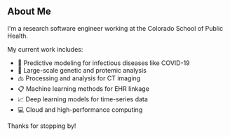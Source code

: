 ## About Me

I'm a research software engineer working at the Colorado School of Public Health.

My current work includes:
- 🦠 Predictive modeling for infectious diseases like COVID-19
- 🧬 Large-scale genetic and protemic analysis
- 🫁 Processing and analysis for CT imaging
- 📋 Machine learning methods for EHR linkage
- 📈 Deep learning models for time-series data
- 💻 Cloud and high-performance computing

Thanks for stopping by!

<!--
**Andrew0Hill/Andrew0Hill** is a ✨ _special_ ✨ repository because its `README.md` (this file) appears on your GitHub profile.

Here are some ideas to get you started:

- 🔭 I’m currently working on ...
- 🌱 I’m currently learning ...
- 👯 I’m looking to collaborate on ...
- 🤔 I’m looking for help with ...
- 💬 Ask me about ...
- 📫 How to reach me: ...
- 😄 Pronouns: ...
- ⚡ Fun fact: ...
-->
